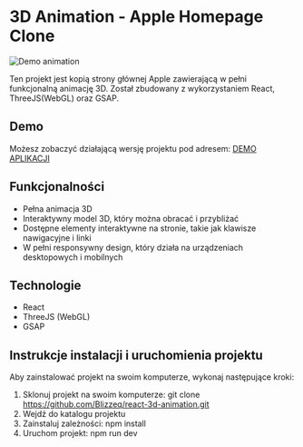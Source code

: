 # 3D Animation - Apple Homepage Clone

![Demo animation](./demo.gif)

Ten projekt jest kopią strony głównej Apple zawierającą w pełni funkcjonalną animację 3D. Został zbudowany z wykorzystaniem React, ThreeJS(WebGL) oraz GSAP.

## Demo

Możesz zobaczyć działającą wersję projektu pod adresem: [DEMO APLIKACJI](https://apple-3d-react.netlify.app/)

## Funkcjonalności

- Pełna animacja 3D
- Interaktywny model 3D, który można obracać i przybliżać
- Dostępne elementy interaktywne na stronie, takie jak klawisze nawigacyjne i linki
- W pełni responsywny design, który działa na urządzeniach desktopowych i mobilnych

## Technologie

- React
- ThreeJS (WebGL)
- GSAP

## Instrukcje instalacji i uruchomienia projektu

Aby zainstalować projekt na swoim komputerze, wykonaj następujące kroki:

1. Sklonuj projekt na swoim komputerze:
git clone https://github.com/Blizzeq/react-3d-animation.git
2. Wejdź do katalogu projektu
3. Zainstaluj zależności:
npm install
4. Uruchom projekt:
npm run dev
